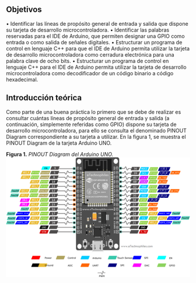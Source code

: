 ## Objetivos

• Identificar las líneas de propósito general de entrada y salida que dispone su tarjeta de desarrollo microcontroladora.
• Identificar las palabras reservadas para el IDE de Arduino, que permiten designar una GPIO como entrada o como salida de señales digitales.
• Estructurar un programa de control en lenguaje C++ para que el IDE de Arduino permita utilizar la tarjeta de desarrollo microcontroladora como cerradura electrónica para una palabra clave de ocho bits.
• Estructurar un programa de control en lenguaje C++ para el IDE de Arduino permita utilizar la tarjeta de desarrollo microcontroladora como decodificador de un código binario a código hexadecimal.

## Introducción teórica

Como parte de una buena práctica lo primero que se debe de realizar es consultar cuántas líneas de propósito general de entrada y salida (a continuación, simplemente referidas como GPIO) dispone su tarjeta de desarrollo microcontroladora, para ello se consulta el denominado PINOUT Diagram correspondiente a su tarjeta a utilizar. En la figura 1, se muestra el PINOUT Diagram de la tarjeta Arduino UNO.

**Figura 1.**
*PINOUT Diagram del Arduino UNO.*
![ESP32 DEVKIT PINOUT](https://github.com/OmarAbundis/ArduinoPracticasBasicas/blob/main/ProgramacionDeGPIOs/Imagenes/ESP32%20DEVKIT%20PINOUT.png)

